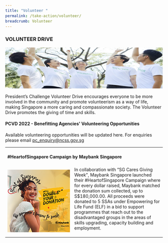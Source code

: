 ```yaml
---
title: "Volunteer "
permalink: /take-action/volunteer/
breadcrumb: Volunteer
---
```

### VOLUNTEER DRIVE

![Volunteer Banner](/images/PC_Banner_Volunteer_v2.jpg "Volunteer Drive")

President’s Challenge Volunteer Drive encourages everyone to be more involved in the community and promote volunteerism as a way of life, making Singapore a more caring and compassionate society. The Volunteer Drive promotes the giving of time and skills.




#### PCVD 2022 - Benefitting Agencies' Volunteering Opportunities
Available volunteering opportunities will be updated here. For enquiries please email pc_enquiry@ncss.gov.sg


<table width="100%" cellpadding="10px" cellspacing="10px">
    <tr><td colspan="2"  id="tag7"><h4>#HeartofSingapore Campaign by Maybank Singapore </h4></td></tr>
<tr><td width="200px" > <img src="/images/MB_Banner_FA.jpg" alt="#HeartofSingapore Campaign by Maybank Singapore" style="width:200px"></td>
<td>In collaboration with “SG Cares Giving Week”, Maybank Singapore launched their #HeartofSingapore Campaign where for every dollar raised, Maybank matched the donation sum collected, up to S$180,000.00.
 All proceeds were donated to 5 SSAs under Empowering for Life Fund (ELF) in a bid to support programmes that reach out to the disadvantaged groups in the areas of skills upgrading, capacity building and employment.<BR><BR></td></tr>